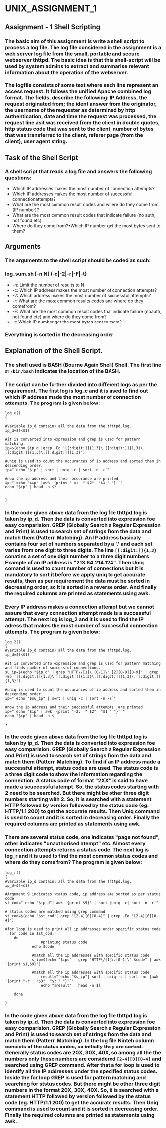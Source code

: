 # UNIX_ASSIGNMENT_1

## Assignment - 1  Shell Scripting

### The basic aim of this assignment is write a shell script to process a log file. The log file considered in the assignment is a web server log file from the small, portable and secure webserver thttpd. The basic idea is that this shell-script will be used by system admins to extract and summarise relevant information about the operation of the webserver.
### The logfile consists of some text where each line represent an access request. It follows the unified Apache combined log format. The fields, describe the following: IP Address, the request originated from; the ident answer from the originator, the username of the requester as determined by http authentication, date and time the request was processed, the request line asit was received from the client in double quotes, http status code that was sent to the client, number of bytes that was transferred to the client, referer page (from the client), user agent string.

## Task of the Shell Script

### A shell script that reads a log file and answers the following questions:
- Which IP addresses makes the most number of connection attempts?
- Which IP addresses makes the most number of successful connectionattempts?
- What are the most common result codes and where do they come from (IP number)?
- What are the most common result codes that indicate failure (no auth, not found etc) 
- Where do they come from?•Which IP number get the most bytes sent to them?

## Arguments

### The arguments to the shell script should be coded as such:
### log_sum.sh [-n N] (-c|-2|-r|-F|-t) <filename>
- -n: Limit the number of results to N
- -c: Which IP address makes the most number of connection attempts?
- -2: Which address makes the most number of successful attempts?
- -r: What are the most common results codes and where do they comefrom?
- -F: What are the most common result codes that indicate failure (noauth, not found etc) and where do they come from?
- -t: Which IP number get the most bytes sent to them?
  
### Everything is sorted in the decreasing order
  
## Explanation of the Shell Script.
  
### The shell used is BASH (Bourne Again Shell) Shell. The first line `#!/bin/bash` indicates the location of the BASH.
### The script can be further divided into different logs as per the requirement. The first log is log_c and it is used to find out which IP address made the most number of connection attempts. The program is given below:
```
log_c()
{

#Variable ip_d contains all the data from the thttpd.log.
ip_d=$(<$1)

#it is converted into expression and grep is used for pattern matching.
ip=$(echo $ip_d |grep -Eo '[[:digit:]]{1,3}\.[[:digit:]]{1,3}\.[[:digit:]]{1,3}\.[[:digit:]]{1,3}') 

#uniq is used to count the occurances of ip address and sorted them in descending order. 
ip="`echo "$ip" | sort | uniq -c | sort -n -r`" 

#now the ip address and their occurance are printed
ip="`echo "$ip" |awk '{print "-c:  " $2"  "$1 " "}'`"
echo "$ip" | head -n $2


}

```
### In the code given above data from the log file thttpd.log is taken by ip_d. Then the data is converted into expression foe easy comparision. GREP (Globally Search a Regular Expression and Print) is used to search set of strings from the data and match them (Pattern Matching). An IP address basicaly contains four set of numbers separated by a '.' and each set varies from one digit to three digits. The line `[[:digit:]]{1,3}` conatins a set of one digit number to a three digit numbers Example of an IP address is "213.64.214.124". Then Uniq comand is used to count number of connections but it is mandatory to sort it before we apply uniq to get accurate results, then as per requirement the data must be sorted in decreasing order, so it is sorted in a reverse order. And finally the required columns are printed as statements using awk.

### Every IP address makes a connection attempt but we cannot assure that every connection attempt made is a successful attempt. The next log is log_2 and it is used to find the IP adress that makes the most number of successful connection attempts. The program is given below:
```
log_2()
{
#Variable ip_d contains all the data from the thttpd.log.
ip_d=$(<$1)

#it is converted into expression and grep is used for pattern matching and finds number of successful connections.
su_ip=$(echo "$ip_d" | grep "HTTP\/[1]\.[0-1]\" [2][0-9][0-9]" | grep -Eo '[[:digit:]]{1,3}\.[[:digit:]]{1,3}\.[[:digit:]]{1,3}\.[[:digit:]]{1,3}')

#uniq is used to count the occurances of ip address and sorted them in descending order. 
ip="`echo "$su_ip" | sort | uniq -c | sort -n -r`"

#now the ip address and their successful attempts  are printed
ip="`echo "$ip" | awk '{print "-2:  " $2"  "$1 " "}'`"
echo "$ip" | head -n $1

}

```
### In the code given above data from the log file thttpd.log is taken by ip_d. Then the data is converted into expression foe easy comparision. GREP (Globally Search a Regular Expression and Print) is used to search set of strings from the data and match them (Pattern Matching). To find if an IP address made a successful attempt, status codes are used. The status code is a three digit code to show the information regarding the connection. A status code of format "2XX" is said to have made a scuccessful atempt. So, the status codes starting with 2 need to be searched. But there might be other three digit numbers starting with 2. So, it is searched with a statement HTTP followed by version followed by the status code (eg. HTTP/1.1 200) to get the accurate results. Then Uniq command is used to count and it is sorted in decreasing order. Finally the required columns are printed as statements using awk.
  
### There are several status code, one indicates "page not found", other indicates "unauthorised atempt" etc. Almost every connection attempts returns a status code. The next log is log_r and it is used to find the most common status codes and where do they come from? The program is given below:
```
log_r()
{
#Variable ip_d contains all the data from the thttpd.log.
ip_d=$(<$1)

#Argument 9 indicates status code, ip address are sorted as per status code
st_cod="`echo "$ip_d"| awk '{print $9}' | sort |uniq -c| sort -n -r`"

# status codes are matched using grep command
st_cod=$(echo "$st_cod"| grep "[2-4][0][0-4]" | grep -Eo "[2-4][0][0-4]")

#for loop is used to print all ip addresses under specific status code
  for code in $st_cod;
	do
      		    #printing status code
		    echo $code
                
		    #match all the ip addresses with specific status code
		    s_ip=$(echo "$ipc" | grep "HTTP\/[1]\.[0-1]\" $code" | awk '{print $1,$9}')
                
		    #match all the ip addresses with specific status code
	            result="`echo "$s_ip"| sort | uniq -c | sort -nr |awk '{print "-r : "$3"  "$2 " "}'`"
      		    echo "$result" | head -n $l 
		
	done

}

```
### In the code given above data from the log file thttpd.log is taken by ip_d. Then the data is converted into expression foe easy comparision. GREP (Globally Search a Regular Expression and Print) is used to search set of strings from the data and match them (Pattern Matching). In the log file Ninteh column consists of the status codes, so initially they are sorted. Generally status codes are 20X, 30X, 40X, so among all the the numbers only these numbers are considered `[2-4][0][0-4]` and searched using GREP command. After that a for loop is used to identify all the IP addresses under the specified status codes. Inside the for loop GREP is used for pattern matching and searching for ststus codes. But there might be other three digit numbers in the format 20X, 30X, 40X. So, it is searched with a statement HTTP followed by version followed by the status code (eg. HTTP/1.1 200) to get the accurate results. Then Uniq command is used to count and it is sorted in decreasing order. Finally the required columns are printed as statements using awk.

### 
